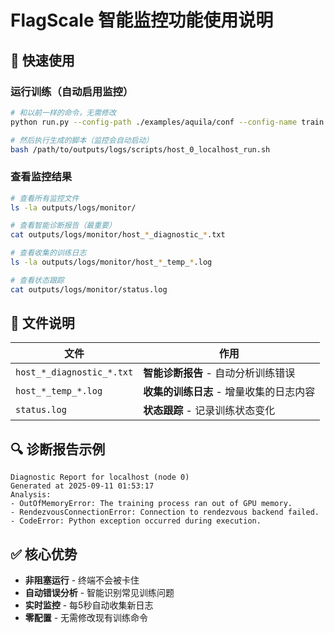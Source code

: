 # FlagScale 智能监控功能使用说明

## 🚀 快速使用

### 运行训练（自动启用监控）
```bash
# 和以前一样的命令，无需修改
python run.py --config-path ./examples/aquila/conf --config-name train train=3b_fixed experiment.runner.nproc_per_node=2 train.data.data_path=./data/pile_wikipedia_demo action=run

# 然后执行生成的脚本（监控会自动启动）
bash /path/to/outputs/logs/scripts/host_0_localhost_run.sh
```

### 查看监控结果
```bash
# 查看所有监控文件
ls -la outputs/logs/monitor/

# 查看智能诊断报告（最重要）
cat outputs/logs/monitor/host_*_diagnostic_*.txt

# 查看收集的训练日志
ls -la outputs/logs/monitor/host_*_temp_*.log

# 查看状态跟踪
cat outputs/logs/monitor/status.log
```

## 📁 文件说明

| 文件 | 作用 |
|------|------|
| `host_*_diagnostic_*.txt` | **智能诊断报告** - 自动分析训练错误 |
| `host_*_temp_*.log` | **收集的训练日志** - 增量收集的日志内容 |
| `status.log` | **状态跟踪** - 记录训练状态变化 |

## 🔍 诊断报告示例

```
Diagnostic Report for localhost (node 0)
Generated at 2025-09-11 01:53:17
Analysis:
- OutOfMemoryError: The training process ran out of GPU memory.
- RendezvousConnectionError: Connection to rendezvous backend failed.
- CodeError: Python exception occurred during execution.
```

## ✅ 核心优势

- **非阻塞运行** - 终端不会被卡住
- **自动错误分析** - 智能识别常见训练问题
- **实时监控** - 每5秒自动收集新日志
- **零配置** - 无需修改现有训练命令